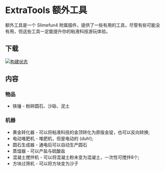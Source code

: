 # ExtraTools 额外工具

额外工具是一个 Slimefun4 附属插件，提供了一些有用的工具，尽管有些可能没有用，但这些工具一定能提升你的粘液科技游玩体验。

## 下载

[![构建状态](https://builds.guizhanss.net/f/SlimefunGuguProject/ExtraTools/master/badge.svg)](https://builds.guizhanss.net/SlimefunGuguProject/ExtraTools/master)

## 内容

### 物品

- 铁锤 - 粉碎圆石、沙砾、泥土

### 机器

- 黄金转化器 - 可以将粘液科技的金顶转化为原版金锭，也可以反向转换;
- 电动堆肥机 - 堆肥机，但是电动的 (duh!);
- 圆石生成器 - 通电后可以自动生产圆石
- 蒸馏器 - 可以产盐与硫酸盐
- 混凝土搅拌机 - 可以将混凝土粉末变为混凝土，一次性可搅拌8个;
- 方块过筛机 - 可以将方块变为沙子
